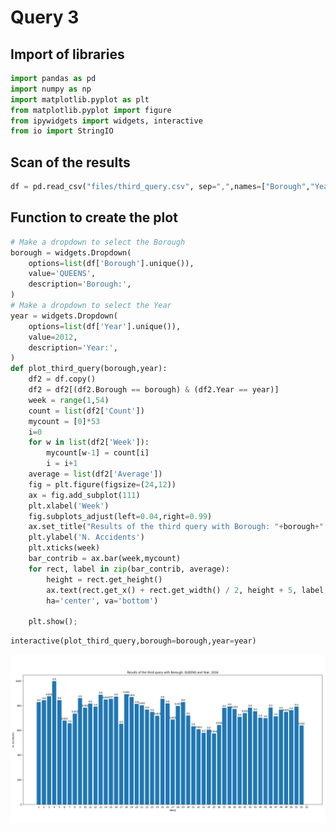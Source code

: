 # Query 3

## Import of libraries


```python
import pandas as pd
import numpy as np
import matplotlib.pyplot as plt
from matplotlib.pyplot import figure
from ipywidgets import widgets, interactive
from io import StringIO

```

## Scan of the results


```python
df = pd.read_csv("files/third_query.csv", sep=",",names=["Borough","Year","Week","Count","Average"])
```

## Function to create the plot


```python
# Make a dropdown to select the Borough
borough = widgets.Dropdown(
    options=list(df['Borough'].unique()),
    value='QUEENS',
    description='Borough:',
)
# Make a dropdown to select the Year
year = widgets.Dropdown(
    options=list(df['Year'].unique()),
    value=2012,
    description='Year:',
)
def plot_third_query(borough,year):
	df2 = df.copy()
	df2 = df2[(df2.Borough == borough) & (df2.Year == year)]
	week = range(1,54)
	count = list(df2['Count'])
	mycount = [0]*53
	i=0
	for w in list(df2['Week']):
		mycount[w-1] = count[i]
		i = i+1
	average = list(df2['Average'])
	fig = plt.figure(figsize=(24,12))
	ax = fig.add_subplot(111)
	plt.xlabel('Week')
	fig.subplots_adjust(left=0.04,right=0.99)
	ax.set_title("Results of the third query with Borough: "+borough+" and Year: "+str(year))
	plt.ylabel('N. Accidents')
	plt.xticks(week)
	bar_contrib = ax.bar(week,mycount)
	for rect, label in zip(bar_contrib, average):
		height = rect.get_height()
		ax.text(rect.get_x() + rect.get_width() / 2, height + 5, label,
		ha='center', va='bottom')
	
	plt.show();
```


```python
interactive(plot_third_query,borough=borough,year=year)
```


![](https://github.com/StevenSalazarM/Apache-Spark-Car-Accidents-in-NY/blob/master/results/third_query.png)

